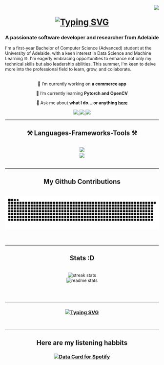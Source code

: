 <img align="right" src="https://img.shields.io/endpoint?url=https%3A%2F%2Fhits.dwyl.com%2Fkhanhgn%2Fkhanhgn.json%3Fcolor%3Dblue"/>

<h1 align="center">
   <a href="https://git.io/typing-svg"><img src="https://readme-typing-svg.demolab.com?font=Fira+Code&size=40&duration=3000&pause=300&color=000000&center=true&vCenter=true&width=435&lines=Hi+%F0%9F%91%8B;My+name+is+Khanh" alt="Typing SVG" /></a> 
</h1>
<h3 align="center">A passionate software developer and researcher from Adelaide</h3>
I'm a first-year Bachelor of Computer Science (Advanced) student at the University of Adelaide, with a keen interest in Data Science and Machine Learning 🌐. I'm eagerly embracing opportunities to enhance not only my technical skills but also leadership abilities. This summer, I'm keen to delve more into the professional field to learn, grow, and collaborate.

<br/>
<br/>
<div align="center">
 
 🔭 I’m currently working on **a commerce app**
 
 🌱 I’m currently learning **Pytorch and OpenCV**

 💬 Ask me about **what I do... or anything [here](https://github.com/khanhgn/khanhg/issues)**

 
 </div>
 
<div align="center"> 
  <a href="mailto:khanhgn.au@gmail.com">
    <img src="https://img.shields.io/badge/Gmail-333333?style=for-the-badge&logo=gmail&logoColor=red" />
  </a>
  <a href="https://www.linkedin.com/in/khanh-nguyen-58445a261/" target="_blank">
    <img src="https://img.shields.io/badge/LinkedIn-0077B5?style=for-the-badge&logo=linkedin&logoColor=white" target="_blank" />
  </a>
  <a href="https://github.com/khanhgn" target="_blank">
     <img src="https://img.shields.io/badge/Portfolio-FF5722?style=for-the-badge&logo=todoist&logoColor=white" target="_blank" /> <!-- sqlite, safari, google-chrome are other good icon options -->
  </a>
</div>

<hr/>
 
<h2 align="center">⚒️ Languages-Frameworks-Tools ⚒️</h2>
<br/>
<div align="center">
    <img src="https://skillicons.dev/icons?i=react,javascript,typescript,express,firebase,mongodb,nodejs,github" /><br>
    <img src="https://skillicons.dev/icons?i=c,cpp,r,python,html,css,vscode,figma,git" />
</div>

<br/>
<hr/>

<div align="center">
  <h2>My Github Contributions</h2>
  <br>
   <img alt="contribution graph" src="https://github.com/khanhgn/khanhgn/blob/output/github-contribution-grid-snake.svg"/>
  <br/><br/><br/>
</div>

<hr/>

<h2 align="center">Stats :D</h2>
<br>
<div align=center>
  <img width=390 src="https://github-readme-stats.vercel.app/api/top-langs/?username=khanhgn&layout=compact" alt="streak stats"/>
   <br>
     <img width=430 src="https://streak-stats.demolab.com/?user=khanhgn" alt="readme stats" />

</div>


<br/><br/>
<hr/>

<h3 align="center">
 <a href="https://git.io/typing-svg"><img src="https://readme-typing-svg.herokuapp.com?font=Fira+Code&size=30&duration=3000&pause=1000&color=000000&center=true&vCenter=true&width=800&lines=Thanks+for+visiting!;Shoot+me+a+message+on+Linkedin!;Let's+collab!" alt="Typing SVG" /></a> 
</h3>

<br/>

<hr/>
<h2 align="center">Here are my listening habbits</h3>
<h3 align="center">
<a href="https://data-card-for-spotify.herokuapp.com/card?user_id=a16sxvxovnkxicp34que0xqsa">
  <img src="https://data-card-for-spotify.herokuapp.com/api/card?user_id=a16sxvxovnkxicp34que0xqsa" alt="Data Card for Spotify">
</a>
</h3>

